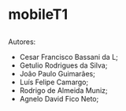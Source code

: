 # mobileT1
##

Autores:
- Cesar Francisco Bassani da L;
- Getulio Rodrigues da Silva;
- João Paulo Guimarães;
- Luís Felipe Camargo;
- Rodrigo de Almeida Muniz;
- Agnelo David Fico Neto;